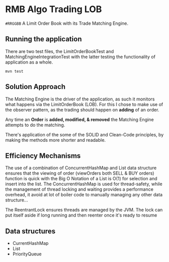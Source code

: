 # RMB Algo Trading LOB

`#RRGGBB` A Limit Order Book with its Trade Matching Engine.

## Running the application

There are two test files, the LimitOrderBookTest and MatchingEngineIntegrationTest with the latter testing the functionality of application as a whole.

```mvn test```

## Solution Approach

The Matching Engine is the driver of the application, as such it monitors what happens via the LimitOrderBook (LOB).
For this I chose to make use of the observer pattern, as the trading should happen on **adding** of an order.

Any time an **Order** is **added, modified, & removed** the Matching Engine attempts to do the matching.

There's application of the some of the SOLID and Clean-Code principles, by making the methods more shorter and readable. 

## Efficiency Mechanisms

The use of a combination of ConcurrentHashMap and List data structure ensures that the viewing of order (viewOrders both SELL & BUY orders) function is quick with 
the Big O Notation of a List is O(1) for selection and insert into the list. The ConcurrentHashMap is used for thread-safety, while the management of thread locking and waiting 
provides a performance overhead, it avoid at lot of boiler code to manually managing any other data structure...

The ReentrantLock ensures threads are managed by the JVM. The lock can put itself aside if long running and then reenter once it's ready to resume

## Data structures

- CurrentHashMap
- List
- PriorityQueue
